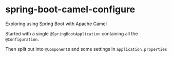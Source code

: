 # spring-boot-camel-configure
Exploring using Spring Boot with Apache Camel

Started with a single `@SpringBootApplication` containing all the `@Configuration`.

Then split out into `@Component`s and some settings in `application.properties`
